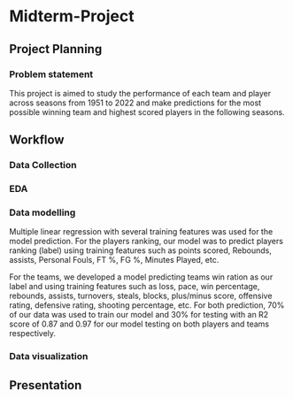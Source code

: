 # Midterm-Project

## Project Planning
### Problem statement

This project is aimed to study the performance of each team and player across seasons from 1951 to 2022 and make predictions for the most possible winning team and highest scored players in the following seasons.

## Workflow

### Data Collection

### EDA

### Data modelling

Multiple linear regression with several training features was used for the model prediction. For the players ranking, our model was to predict players ranking (label) using training features such as points scored, Rebounds, assists, Personal Fouls, FT %, FG %, Minutes Played, etc.

For the teams, we developed a model predicting teams win ration as our label and using training features such as loss, pace, win percentage, rebounds, assists, turnovers, steals, blocks, plus/minus score, offensive rating, defensive rating, shooting percentage, etc.
For both prediction, 70% of our data was used to train our model and 30% for testing with an R2 score of 0.87 and 0.97 for our model testing on both players and teams respectively. 


### Data visualization

## Presentation


